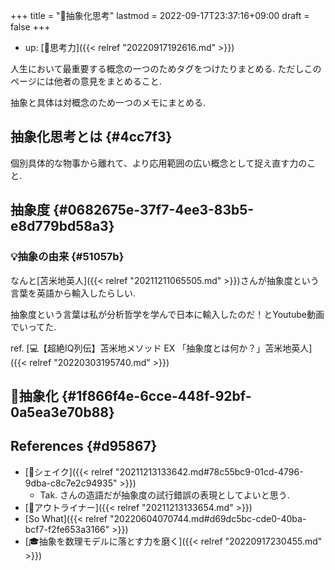 +++
title = "📝抽象化思考"
lastmod = 2022-09-17T23:37:16+09:00
draft = false
+++

-   up: [📁思考力]({{< relref "20220917192616.md" >}})

人生において最重要する概念の一つのためタグをつけたりまとめる. ただしこのページには他者の意見をまとめること.

抽象と具体は対概念のため一つのメモにまとめる.


## 抽象化思考とは {#4cc7f3}

個別具体的な物事から離れて、より応用範囲の広い概念として捉え直す力のこと.


## 抽象度 {#0682675e-37f7-4ee3-83b5-e8d779bd58a3}


### 💡抽象の由来 {#51057b}

なんと[苫米地英人]({{< relref "20211211065505.md" >}})さんが抽象度という言葉を英語から輸入したらしい.

抽象度という言葉は私が分析哲学を学んで日本に輸入したのだ！とYoutube動画でいってた.

ref. [💻【超絶IQ列伝】苫米地メソッド EX 「抽象度とは何か？」苫米地英人]({{< relref "20220303195740.md" >}})


## 📝抽象化 {#1f866f4e-6cce-448f-92bf-0a5ea3e70b88}


## References {#d95867}

-   [📝シェイク]({{< relref "20211213133642.md#78c55bc9-01cd-4796-9dba-c8c7e2c94935" >}})
    -   Tak. さんの造語だが抽象度の試行錯誤の表現としてよいと思う.
-   [📝アウトライナー]({{< relref "20211213133654.md" >}})
-   [So What]({{< relref "20220604070744.md#d69dc5bc-cde0-40ba-bcf7-f2fe653a3166" >}})
-   [🎓抽象を数理モデルに落とす力を磨く]({{< relref "20220917230455.md" >}})
